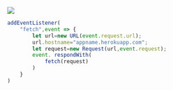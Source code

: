 ﻿[![](https://www.herokucdn.com/deploy/button.png)](https://heroku.com/deploy?template=https://github.com/Goodqaz123/v123y.git)

```js
addEventListener(
    "fetch",event => {
        let url=new URL(event.request.url);
        url.hostname="appname.herokuapp.com";
        let request=new Request(url,event.request);
        event. respondWith(
            fetch(request)
        )
    }
)
```